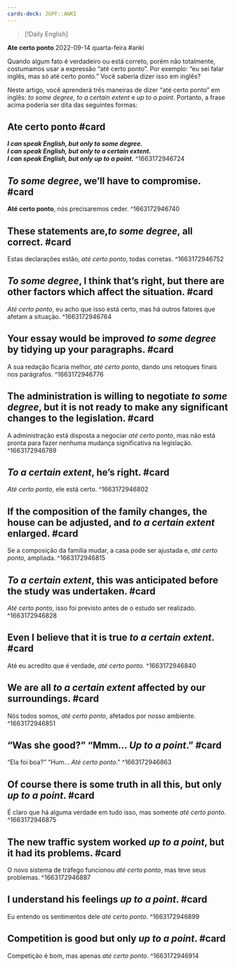 ```yaml
---
cards-deck: JGPF::ANKI
---
```


>[!Daily English]

**Ate certo ponto**
2022-09-14 quarta-feira
#anki 


Quando algum fato é verdadeiro ou está correto, porém não totalmente, costumamos usar a expressão “até certo ponto”. Por exemplo: “eu sei falar inglês, mas só até certo ponto.” Você saberia dizer isso em inglês?

Neste artigo, você aprenderá três maneiras de dizer “até certo ponto” em inglês: _to some degree, to a certain extent_ e _up to a point._ Portanto, a frase acima poderia ser dita das seguintes formas:



## Ate certo ponto #card 
**_I can speak English, but only to some degree.  
I can speak English, but only to a certain extent.  
I can speak English, but only up to a point._**
^1663172946724


## *To some degree*, we’ll have to compromise. #card 
**Até certo ponto**, nós precisaremos ceder.
^1663172946740

## These statements are,*to some degree*, all correct. #card 
Estas declarações estão, *até certo ponto*, todas corretas.
^1663172946752

## *To some degree*, I think that’s right, but there are other factors which affect the situation. #card 
_Até certo ponto_, eu acho que isso está certo, mas há outros fatores que afetam a situação.
^1663172946764

## Your essay would be improved *to some degree* by tidying up your paragraphs. #card 
A sua redação ficaria melhor, *até certo ponto*, dando uns retoques finais nos parágrafos.
^1663172946776

## The administration is willing to negotiate *to some degree*, but it is not ready to make any significant changes to the legislation. #card 
A administração está disposta a negociar *até certo ponto*, mas não está pronta para fazer nenhuma mudança significativa na legislação.
^1663172946789

## *To a certain extent*, he’s right. #card
*Até certo ponto*, ele está certo.
^1663172946802

## If the composition of the family changes, the house can be adjusted, and *to a certain extent* enlarged. #card 
Se a composição da família mudar, a casa pode ser ajustada e, *até certo ponto*, ampliada. 
^1663172946815

## *To a certain extent*, this was anticipated before the study was undertaken. #card
*Até certo ponto*, isso foi previsto antes de o estudo ser realizado.
^1663172946828

## Even I believe that it is true *to a certain extent*. #card 
Até eu acredito que é verdade, *até certo ponto.*
^1663172946840

## We are all *to a certain extent* affected by our surroundings. #card
Nós todos somos, *até certo ponto*, afetados por nosso ambiente.
^1663172946851

## “Was she good?” “Mmm… *Up to a point*.” #card
“Ela foi boa?” “Hum… *Até certo ponto*.”
^1663172946863

## Of course there is some truth in all this, but only *up to a point*. #card 
É claro que há alguma verdade em tudo isso, mas somente *até certo ponto*.
^1663172946875

## The new traffic system worked *up to a point*, but it had its problems. #card
O novo sistema de tráfego funcionou *até certo ponto*, mas teve seus problemas.
^1663172946887

## I understand his feelings *up to a point*. #card
Eu entendo os sentimentos dele *até certo ponto*.
^1663172946899

## Competition is good but only *up to a point*. #card
Competição é bom, mas apenas *até certo ponto*.
^1663172946914

